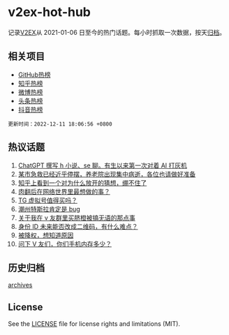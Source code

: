 # v2ex-hot-hub

 记录[V2EX](https://www.v2ex.com/)从 2021-01-06 日至今的热门话题。每小时抓取一次数据，按天[归档](archives)。
 
 ## 相关项目

- [GitHub热榜](https://github.com/lonnyzhang423/github-hot-hub)
- [知乎热榜](https://github.com/lonnyzhang423/zhihu-hot-hub)
- [微博热榜](https://github.com/lonnyzhang423/weibo-hot-hub)
- [头条热榜](https://github.com/lonnyzhang423/toutiao-hot-hub)
- [抖音热榜](https://github.com/lonnyzhang423/douyin-hot-hub)


 `更新时间：2022-12-11 18:06:56 +0800`

## 热议话题

1. [ChatGPT 撰写 h 小说、se 聊。有生以来第一次对着 AI 打灰机](https://www.v2ex.com/t/901653)
1. [某市急救已经近乎停摆，养老院出现集中病逝，各位也请做好准备](https://www.v2ex.com/t/901697)
1. [知乎上看到一个对为什么放开的猜想，绷不住了](https://www.v2ex.com/t/901686)
1. [肉翻后在网络世界里最想做的事？](https://www.v2ex.com/t/901626)
1. [TG 虚拟号值得买吗？](https://www.v2ex.com/t/901581)
1. [潮州特斯拉肯定是 bug](https://www.v2ex.com/t/901595)
1. [关于我在 v 友群里买脐橙被搞无语的那点事](https://www.v2ex.com/t/901685)
1. [身份 ID 未来能否改成二维码，有什么难点？](https://www.v2ex.com/t/901663)
1. [被降权，想知道原因](https://www.v2ex.com/t/901675)
1. [问下 V 友们，你们手机内存多少？](https://www.v2ex.com/t/901660)

## 历史归档

[archives](archives)

## License

See the [LICENSE](LICENSE) file for license rights and limitations (MIT).
